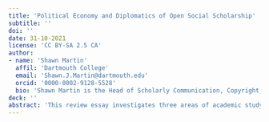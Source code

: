 ```yaml
---
title: 'Political Economy and Diplomatics of Open Social Scholarship'
subtitle: ''
doi: ''
date: 31-10-2021
license: 'CC BY-SA 2.5 CA'
author: 
- name: 'Shawn Martin'
  affil: 'Dartmouth College'
  email: 'Shawn.J.Martin@dartmouth.edu'
  orcid: '0000-0002-9128-5528'
  bio: 'Shawn Martin is the Head of Scholarly Communication, Copyright, and Publishing at Dartmouth College. He has a PhD in information science and bachelor’s and master’s degrees in history. He worked previously at the University of Pennsylvania, the University of Michigan, and Indiana University. He has published research on a wide variety of topics such as research and knowledge management, online teaching, data analysis, and the history of science. Over the course of his career, Shawn has also served in multiple leadership positions and committees within the Association for Information Science & Technology, the American Association for History and Computing, the American Library Association, and the Society for the History of Authorship, Reading & Publishing, among others.'
deck: ''
abstract: 'This review essay investigates three areas of academic study in order to better answer the question of what the political economy of open social scholarship might look like in the future. By synthesizing research in the areas of history, sociology, and diplomatics (a subdiscipline within the field of information science), this article suggests that an integration of the three will be necessary in order to better address the ways scholarship should be regulated in the future. Fundamentally, scholarly communication is about “documents” and how they are evaluated and authenticated over time. Diplomatics is a discipline grounded in history that studies documents, and, when combined with the insights of history and sociology, can perhaps provide a useful theoretical framework for understanding the political economy of scholarly communication.'
---
```



